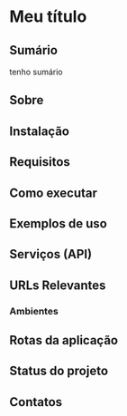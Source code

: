 # Meu título

## Sumário

tenho sumário

## Sobre

## Instalação

## Requisitos

## Como executar

## Exemplos de uso

## Serviços (API)

## URLs Relevantes

### Ambientes

## Rotas da aplicação

## Status do projeto

## Contatos
